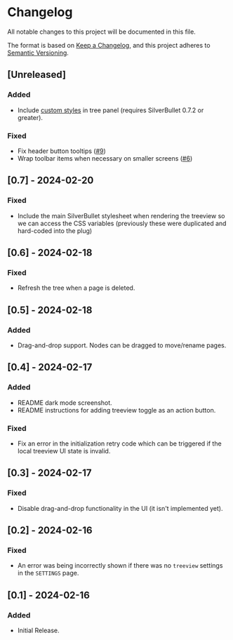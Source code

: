 # Changelog

All notable changes to this project will be documented in this file.

The format is based on [Keep a Changelog](https://keepachangelog.com/en/1.1.0/),
and this project adheres to [Semantic Versioning](https://semver.org/spec/v2.0.0.html).

## [Unreleased]

### Added

* Include [custom styles](https://silverbullet.md/STYLES) in tree panel (requires SilverBullet 0.7.2 or greater). 
 
### Fixed

* Fix header button tooltips ([#9](https://github.com/joekrill/silverbullet-treeview/pull/9))
* Wrap toolbar items when necessary on smaller screens ([#6](https://github.com/joekrill/silverbullet-treeview/issues/6))

## [0.7] - 2024-02-20

### Fixed

* Include the main SilverBullet stylesheet when rendering the treeview so we can access the CSS variables (previously these were duplicated and hard-coded into the plug)


## [0.6] - 2024-02-18

### Fixed

* Refresh the tree when a page is deleted.


## [0.5] - 2024-02-18

### Added

* Drag-and-drop support. Nodes can be dragged to move/rename pages.


## [0.4] - 2024-02-17

### Added

* README dark mode screenshot.
* README instructions for adding treeview toggle as an action button.

### Fixed

* Fix an error in the initialization retry code which can be triggered if the local treeview UI state is invalid.

## [0.3] - 2024-02-17

### Fixed

* Disable drag-and-drop functionality in the UI (it isn't implemented yet).

## [0.2] - 2024-02-16

### Fixed

* An error was being incorrectly shown if there was no `treeview` settings in the `SETTINGS` page.

## [0.1] - 2024-02-16

### Added

* Initial Release.
